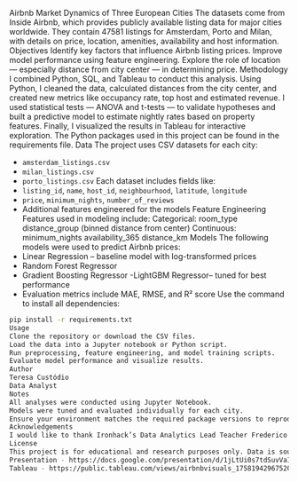 Airbnb Market Dynamics of Three European Cities
The datasets come from Inside Airbnb, which provides publicly available listing data for major cities worldwide. They contain 47581 listings for Amsterdam, Porto and Milan, with details on price, location, amenities, availability and host information.
Objectives 
Identify key factors that influence Airbnb listing prices.
Improve model performance using feature engineering.
Explore the role of location — especially distance from city center — in determining price.
Methodology
I combined Python, SQL, and Tableau to conduct this analysis.
Using Python, I cleaned the data, calculated distances from the city center, and created new metrics like occupancy rate, top host and estimated revenue.
I used statistical tests — ANOVA and t-tests — to validate hypotheses and built a predictive model to estimate nightly rates based on property features.
Finally, I visualized the results in Tableau for interactive exploration.
The Python packages used in this project can be found in the requirements file.
Data
The project uses CSV datasets for each city:
- `amsterdam_listings.csv`
- `milan_listings.csv`
- `porto_listings.csv`
Each dataset includes fields like:
- `listing_id`, `name`, `host_id`, `neighbourhood`, `latitude`, `longitude`
- `price`, `minimum_nights`, `number_of_reviews`
- Additional features engineered for the models
Feature Engineering
Features used in modeling include:
Categorical:
room_type
distance_group (binned distance from center)
Continuous:
minimum_nights
availability_365
distance_km
Models
The following models were used to predict Airbnb prices:
- Linear Regression – baseline model with log-transformed prices
- Random Forest Regressor
- Gradient Boosting Regressor
-LightGBM Regressor– tuned for best performance
- Evaluation metrics include MAE, RMSE, and R² score
Use the command to install all dependencies:
```bash
pip install -r requirements.txt
Usage
Clone the repository or download the CSV files.
Load the data into a Jupyter notebook or Python script.
Run preprocessing, feature engineering, and model training scripts.
Evaluate model performance and visualize results.
Author
Teresa Custódio
Data Analyst
Notes
All analyses were conducted using Jupyter Notebook.
Models were tuned and evaluated individually for each city.
Ensure your environment matches the required package versions to reproduce results.
Acknowledgements
I would like to thank Ironhack’s Data Analytics Lead Teacher Frederico Raposo and Teaching Assistant Adi Malik.
License
This project is for educational and research purposes only. Data is sourced from Inside Airbnb, which is licensed under the Creative Commons Attribution 4.0 International License.
Presentation - https://docs.google.com/presentation/d/1jLtUi0s7tdSuvVaILJpKxErHvNUes6V9hK5l4DIZTQY/edit?usp=sharing
Tableau - https://public.tableau.com/views/airbnbvisuals_17581942967520/Story1?:language=en-US&publish=yes&:sid=&:redirect=auth&:display_count=n&:origin=viz_share_link